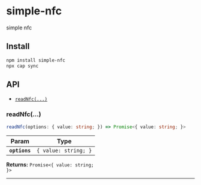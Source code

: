# simple-nfc

simple nfc

## Install

```bash
npm install simple-nfc
npx cap sync
```

## API

<docgen-index>

* [`readNfc(...)`](#readnfc)

</docgen-index>

<docgen-api>
<!--Update the source file JSDoc comments and rerun docgen to update the docs below-->

### readNfc(...)

```typescript
readNfc(options: { value: string; }) => Promise<{ value: string; }>
```

| Param         | Type                            |
| ------------- | ------------------------------- |
| **`options`** | <code>{ value: string; }</code> |

**Returns:** <code>Promise&lt;{ value: string; }&gt;</code>

--------------------

</docgen-api>
